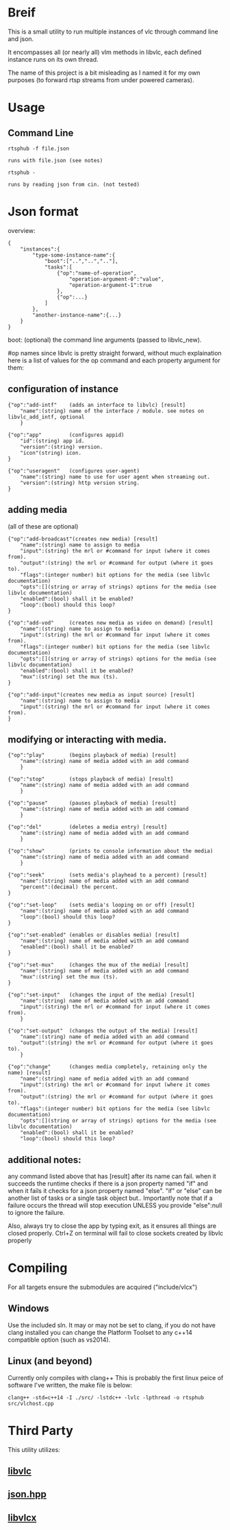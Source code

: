 # Breif

This is a small utility to run multiple instances of vlc through command line and json.

It encompasses all (or nearly all) vlm methods in libvlc, each defined instance runs on its own thread.

The name of this project is a bit misleading as I named it for my own purposes (to forward rtsp streams from under powered cameras).

# Usage

## Command Line

```
rtsphub -f file.json
```
	runs with file.json (see notes)
	
```
rtsphub -
```
	runs by reading json from cin. (not tested)

# Json format
overview:
```
{
	"instances":{
		"type-some-instance-name":{
			"boot":["..","..",".."],
			"tasks":[
				{"op":"name-of-operation",
					"operation-argument-0":"value",
					"operation-argument-1":true
				},
				{"op":...}
			]
		},
		"another-instance-name":{...}
	}
}
```
boot: (optional) the command line arguments (passed to libvlc_new).

#op names
since libvlc is pretty straight forward, without much explaination here is a list of values for the op command and each property argument for them:

## configuration of instance
```
{"op":"add-intf"	(adds an interface to libvlc) [result]
	"name":(string) name of the interface / module. see notes on libvlc_add_intf, optional
	}

{"op":"app"			(configures appid)
	"id":(string) app id.
	"version":(string) version.
	"icon"(string) icon.
}

{"op":"useragent"	(configures user-agent)
	"name":(string) name to use for user agent when streaming out.
	"version":(string) http version string.
}
```
## adding media
(all of these are optional)
```
{"op":"add-broadcast"(creates new media) [result]
	"name":(string) name to assign to media
	"input":(string) the mrl or #command for input (where it comes from).
	"output":(string) the mrl or #command for output (where it goes to).
	"flags":(integer number) bit options for the media (see libvlc documentation)
	"opts":[](string or array of strings) options for the media (see libvlc documentation)
	"enabled":(bool) shall it be enabled?
	"loop":(bool) should this loop?
}

{"op":"add-vod"		(creates new media as video on demand) [result]
	"name":(string) name to assign to media
	"input":(string) the mrl or #command for input (where it comes from).
	"flags":(integer number) bit options for the media (see libvlc documentation)
	"opts":[](string or array of strings) options for the media (see libvlc documentation)
	"enabled":(bool) shall it be enabled?
	"mux":(string) set the mux (ts).
}

{"op":"add-input"(creates new media as input source) [result]
	"name":(string) name to assign to media
	"input":(string) the mrl or #command for input (where it comes from).
}
```
## modifying or interacting with media.
```
{"op":"play"		(begins playback of media) [result]
	"name":(string) name of media added with an add command
	}
	
{"op":"stop"		(stops playback of media) [result]
	"name":(string) name of media added with an add command
	}
	
{"op":"pause"		(pauses playback of media) [result]
	"name":(string) name of media added with an add command
	}
	
{"op":"del"			(deletes a media entry) [result]
	"name":(string) name of media added with an add command
	}
	
{"op":"show"		(prints to console information about the media)
	"name":(string) name of media added with an add command
	}

{"op":"seek"		(sets media's playhead to a percent) [result]
	"name":(string) name of media added with an add command
	"percent":(decimal) the percent.
}

{"op":"set-loop"	(sets media's looping on or off) [result]
	"name":(string) name of media added with an add command
	"loop":(bool) should this loop?
}

{"op":"set-enabled"	(enables or disables media) [result]
	"name":(string) name of media added with an add command
	"enabled":(bool) shall it be enabled?
}

{"op":"set-mux"		(changes the mux of the media) [result]
	"name":(string) name of media added with an add command
	"mux":(string) set the mux (ts).
}

{"op":"set-input"	(changes the input of the media) [result]
	"name":(string) name of media added with an add command
	"input":(string) the mrl or #command for input (where it comes from).
	}
	
{"op":"set-output"	(changes the output of the media) [result]
	"name":(string) name of media added with an add command
	"output":(string) the mrl or #command for output (where it goes to).
	}
	
{"op":"change"		(changes media completely, retaining only the name) [result]
	"name":(string) name of media added with an add command
	"input":(string) the mrl or #command for input (where it comes from).
	"output":(string) the mrl or #command for output (where it goes to).
	"flags":(integer number) bit options for the media (see libvlc documentation)
	"opts":[](string or array of strings) options for the media (see libvlc documentation)
	"enabled":(bool) shall it be enabled?
	"loop":(bool) should this loop?
```
## additional notes:
any command listed above that has [result] after its name can fail. when it succeeds the runtime checks if there is a json property named "if" and when it fails it checks for a json property named "else". "if" or "else" can be another list of tasks or a single task object but..
Importantly note that if a failure occurs the thread will stop execution UNLESS you provide "else":null to ignore the failure.

Also, always try to close the app by typing exit, as it ensures all things are closed properly. Ctrl+Z on terminal will fail to close sockets created by libvlc properly
# Compiling

For all targets ensure the submodules are acquired ("include/vlcx")

## Windows 
Use the included sln. It may or may not be set to clang, if you do not have clang installed you can change the Platform Toolset to any c++14 compatible option (such as vs2014).

## Linux (and beyond)
Currently only compiles with clang++ 
This is probably the first linux peice of software I've written, the make file is below:
```
clang++ -std=c++14 -I ./src/ -lstdc++ -lvlc -lpthread -o rtsphub src/vlchost.cpp
```

# Third Party

This utility utilizes:
## <a href="https://github.com/videolan/vlc">libvlc</a>

## <a href="https://github.com/nlohmann/json">json.hpp</a>

## <a href="https://github.com/bblpny/libvlcx">libvlcx</a>

